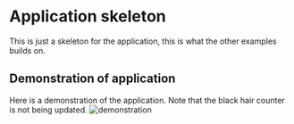 # Application skeleton

This is just a skeleton for the application, this is what the other examples builds on.

## Demonstration of application
Here is a demonstration of the application. Note that the black hair counter is not being updated.
![demonstration]

[demonstration]:gifs/demonstration.gif 